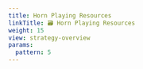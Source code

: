 ```yaml
---
title: Horn Playing Resources
linkTitle: 🗃 Horn Playing Resources
weight: 15
view: strategy-overview
params:
  pattern: 5
---
```

